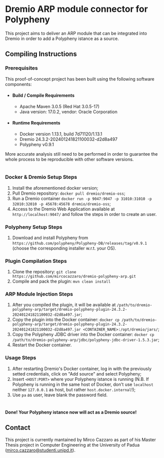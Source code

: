 # Dremio ARP module connector for Polypheny

This project aims to deliver an ARP module that can be integrated into Dremio in order to add a Polypheny istance as a source.

## Compiling Instructions

### Prerequisites

This proof-of-concept project has been built using the following software components:

- #### Build / Compile Requirements
    - Apache Maven 3.0.5 (Red Hat 3.0.5-17)
    - Java version: 17.0.2, vendor: Oracle Corporation

- #### Runtime Requirements
    - Docker version 1.13.1, build 7d71120/1.13.1
    - Dremio 24.3.2-202401241821100032-d2d8a497
    - Polypheny v0.9.1

More accurate analysis still need to be performed in order to guarantee the whole process to be reproducible with other software versions.

#

### Docker & Dremio Setup Steps
1. Install the aforementioned docker version;
2. Pull Dremio repository: ```docker pull dremio/dremio-oss```;
3. Run a Dremio container ```docker run -p 9047:9047 -p 31010:31010 -p 32010:32010 -p 45678:45678 dremio/dremio-oss```;
4. Access to the Dremio Web Application available at ```http://localhost:9047/``` and follow the steps in order to create an user.

### Polypheny Setup Steps
1. Download and install Polypheny from ```https://github.com/polypheny/Polypheny-DB/releases/tag/v0.9.1``` (choose the corresponding installer w.r.t. your OS).

### Plugin Compilation Steps
1. Clone the repository: ```git clone https://github.com/mircocazzaro/dremio-polypheny-arp.git```
2. Compile and pack the plugin: ```mvn clean install```

### ARP Module Injection Steps
1. After you compiled the plugin, it will be available at ```/path/to/dremio-polypheny-arp/target/dremio-polypheny-plugin-24.3.2-202401241821100032-d2d8a497.jar```;
2. Copy the plugin into the Docker container: ```docker cp /path/to/dremio-polypheny-arp/target/dremio-polypheny-plugin-24.3.2-202401241821100032-d2d8a497.jar <CONTAINER_NAME>:/opt/dremio/jars/```;
3. Copy the Polypheny JDBC driver into the Docker container: ```docker cp /path/to/dremio-polypheny-arp/jdbc/polypheny-jdbc-driver-1.5.3.jar```;
4. Restart the Docker container.

### Usage Steps
1. After restarting Dremio's Docker container, log in with the previously setted credentials, click on "Add source" and select Polypheny;
2. Insert ```<HOST:PORT>``` where your Polypheny istance is running (N.B. If Polypheny is running in the same host of Docker, don't use ```localhost``` neither ```127.0.0.1``` as host, but rather ```host.docker.internal```!);
3. Use ```pa``` as user, leave blank the password field.

#

#### Done! Your Polypheny istance now will act as a Dremio source!



## Contact

This project is currently mantained by Mirco Cazzaro as part of his Master Thesis project in Computer Engineering at the University of Padua ([mirco.cazzaro@studenti.unipd.it](mailto:mirco.cazzaro@studenti.unipd.it)).
